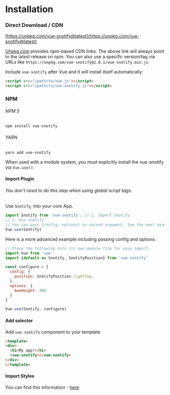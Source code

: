 # Installation

### Direct Download / CDN

[https://unpkg.com/vue-snotify@latest](https://unpkg.com/vue-snotify@latest)

<!--email_off-->
[Unpkg.com](https://unpkg.com) provides npm-based CDN links. The above link will always point to the latest release on npm. You can also use a specific version/tag via URLs like `https://unpkg.com/vue-snotify@2.0.1/vue-snotify.min.js`.
<!--/email_off-->

Include `vue-snotify` after Vue and it will install itself automatically:

``` html
<script src="/path/to/vue.js"></script>
<script src="/path/to/vue-snotify.js"></script>
```

### NPM

###### NPM 5
`npm install vue-snotify`
###### YARN
`yarn add vue-snotify`

When used with a module system, you must explicitly install the vue-snotify via `Vue.use()`:

#### Import Plugin 
###### You don't need to do this step when using global script tags.
Use `Snotify`, into your core App.
```javascript
import Snotify from 'vue-snotify'; // 1. Import Snotify
// 2. Use Snotify
// You can pass {config, options} as second argument. See the next example or setConfig in [API] section 
Vue.use(Snotify)

```

Here is a more advanced example including passing config and options:
```javascript
// Place the following into its own module file for easy import.
import Vue from 'vue'
import {default as Snotify, SnotifyPosition} from 'vue-snotify'

const configure = {
  config: {
    position: SnotifyPosition.rightTop,
  },
  options: {
    maxHeight: 400
  }
}

Vue.use(Snotify, configure)

```

#### Add selector
Add `vue-snotify` component to your template

```html
<template>
<div>
  <h1>My app!</h1>
  <vue-snotify></vue-snotify>
</div>
</template>
```


#### Import Styles

You can find this information - [here](essentials/styling.md)

